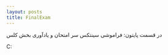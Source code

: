 ```yaml
---
layout: posts
title: FinalExam
---
```


در قسمت پایتون:
فراموشی سینتکس سر امتحان
و یادآوری بخش کلس


C:
